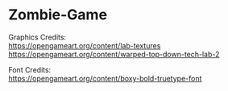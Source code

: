 # Zombie-Game

Graphics Credits:  
https://opengameart.org/content/lab-textures  
https://opengameart.org/content/warped-top-down-tech-lab-2  

Font Credits:  
https://opengameart.org/content/boxy-bold-truetype-font  
